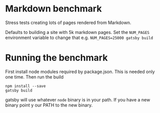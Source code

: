 # Markdown benchmark

Stress tests creating lots of pages rendered from Markdown.

Defaults to building a site with 5k markdown pages. Set the `NUM_PAGES` environment variable to change that e.g. `NUM_PAGES=25000 gatsby build`

# Running the benchmark
First install node modules required by package.json. This is needed only one time. Then run the build
```
npm install --save
gatsby build
```
gatsby will use whatever `node` binary is in your path. If you have a new binary point y
our PATH to the new binary.
